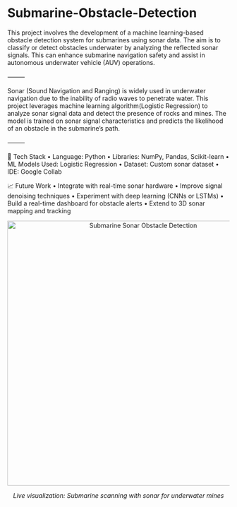 
# Submarine-Obstacle-Detection

This project involves the development of a machine learning-based obstacle detection system for submarines using sonar data. The aim is to classify or detect obstacles underwater by analyzing the reflected sonar signals. This can enhance submarine navigation safety and assist in autonomous underwater vehicle (AUV) operations.

⸻

Sonar (Sound Navigation and Ranging) is widely used in underwater navigation due to the inability of radio waves to penetrate water. This project leverages machine learning algorithm(Logistic Regression) to analyze sonar signal data and detect the presence of rocks and mines. The model is trained on sonar signal characteristics and predicts the likelihood of an obstacle in the submarine’s path.

⸻

🧰 Tech Stack
	•	Language: Python
	•	Libraries: NumPy, Pandas, Scikit-learn
	•	ML Models Used: Logistic Regression
	•	Dataset: Custom sonar dataset
	•	IDE: Google Collab

📈 Future Work
	•	Integrate with real-time sonar hardware
	•	Improve signal denoising techniques
	•	Experiment with deep learning (CNNs or LSTMs)
	•	Build a real-time dashboard for obstacle alerts
	•	Extend to 3D sonar mapping and tracking


<p align="center">
  <img src="https://media1.giphy.com/media/v1.Y2lkPTc5MGI3NjExYXkzYTUwNnpmbHgwbmZmMDg5bGM0M3AzdzQ1OW1xbXBsMnFncHRncCZlcD12MV9pbnRlcm5hbF9naWZfYnlfaWQmY3Q9Zw/4xGCaTMCO59le/giphy.gif" alt="Submarine Sonar Obstacle Detection" width="600"/>
</p>

<p align="center"><em>Live visualization: Submarine scanning with sonar for underwater mines</em></p>
